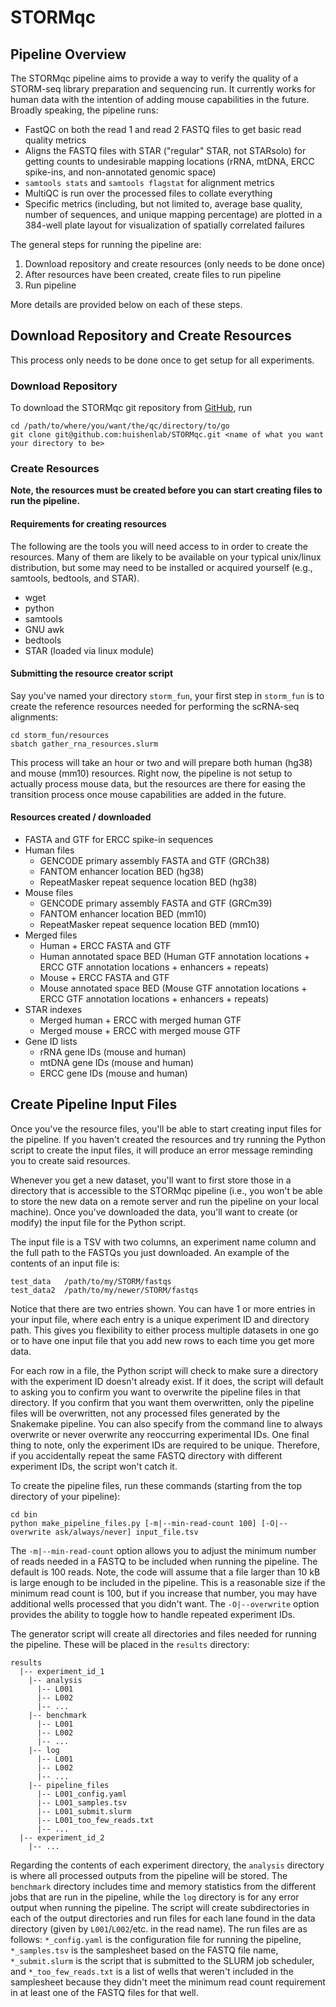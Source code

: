 # STORMqc

## Pipeline Overview

The STORMqc pipeline aims to provide a way to verify the quality of a STORM-seq library preparation and sequencing run.
It currently works for human data with the intention of adding mouse capabilities in the future. Broadly speaking, the
pipeline runs:

  - FastQC on both the read 1 and read 2 FASTQ files to get basic read quality metrics
  - Aligns the FASTQ files with STAR ("regular" STAR, not STARsolo) for getting counts to undesirable mapping locations
  (rRNA, mtDNA, ERCC spike-ins, and non-annotated genomic space)
  - `samtools stats` and `samtools flagstat` for alignment metrics
  - MultiQC is run over the processed files to collate everything
  - Specific metrics (including, but not limited to, average base quality, number of sequences, and unique mapping
  percentage) are plotted in a 384-well plate layout for visualization of spatially correlated failures

The general steps for running the pipeline are:

  1. Download repository and create resources (only needs to be done once)
  2. After resources have been created, create files to run pipeline
  3. Run pipeline

More details are provided below on each of these steps.

## Download Repository and Create Resources

This process only needs to be done once to get setup for all experiments.

### Download Repository

To download the STORMqc git repository from [GitHub](https://github.com/huishenlab/STORMqc), run
```
cd /path/to/where/you/want/the/qc/directory/to/go
git clone git@github.com:huishenlab/STORMqc.git <name of what you want your directory to be>
```

### Create Resources

**Note, the resources must be created before you can start creating files to run the pipeline.**

#### Requirements for creating resources

The following are the tools you will need access to in order to create the resources. Many of them are likely to be
available on your typical unix/linux distribution, but some may need to be installed or acquired yourself (e.g.,
samtools, bedtools, and STAR).

  - wget
  - python
  - samtools
  - GNU awk
  - bedtools
  - STAR (loaded via linux module)

#### Submitting the resource creator script

Say you've named your directory `storm_fun`, your first step in `storm_fun` is to create the reference resources needed
for performing the scRNA-seq alignments:
```
cd storm_fun/resources
sbatch gather_rna_resources.slurm
```
This process will take an hour or two and will prepare both human (hg38) and mouse (mm10) resources. Right now, the
pipeline is not setup to actually process mouse data, but the resources are there for easing the transition process once
mouse capabilities are added in the future.

#### Resources created / downloaded

  - FASTA and GTF for ERCC spike-in sequences
  - Human files
    - GENCODE primary assembly FASTA and GTF (GRCh38)
    - FANTOM enhancer location BED (hg38)
    - RepeatMasker repeat sequence location BED (hg38)
  - Mouse files
    - GENCODE primary assembly FASTA and GTF (GRCm39)
    - FANTOM enhancer location BED (mm10)
    - RepeatMasker repeat sequence location BED (mm10)
  - Merged files
    - Human + ERCC FASTA and GTF
    - Human annotated space BED (Human GTF annotation locations + ERCC GTF annotation locations + enhancers + repeats)
    - Mouse + ERCC FASTA and GTF
    - Mouse annotated space BED (Mouse GTF annotation locations + ERCC GTF annotation locations + enhancers + repeats)
  - STAR indexes
    - Merged human + ERCC with merged human GTF
    - Merged mouse + ERCC with merged mouse GTF
  - Gene ID lists
    - rRNA gene IDs (mouse and human)
    - mtDNA gene IDs (mouse and human)
    - ERCC gene IDs (mouse and human)

## Create Pipeline Input Files

Once you've the resource files, you'll be able to start creating input files for the pipeline. If you haven't created
the resources and try running the Python script to create the input files, it will produce an error message reminding
you to create said resources.

Whenever you get a new dataset, you'll want to first store those in a directory that is accessible to the STORMqc
pipeline (i.e., you won't be able to store the new data on a remote server and run the pipeline on your local machine).
Once you've downloaded the data, you'll want to create (or modify) the input file for the Python script.

The input file is a TSV with two columns, an experiment name column and the full path to the FASTQs you just downloaded.
An example of the contents of an input file is:
```
test_data	/path/to/my/STORM/fastqs
test_data2	/path/to/my/newer/STORM/fastqs
```
Notice that there are two entries shown. You can have 1 or more entries in your input file, where each entry is a unique
experiment ID and directory path. This gives you flexibility to either process multiple datasets in one go or to have
one input file that you add new rows to each time you get more data.

For each row in a file, the Python script will check to make sure a directory with the experiment ID doesn't already
exist. If it does, the script will default to asking you to confirm you want to overwrite the pipeline files in that
directory. If you confirm that you want them overwritten, only the pipeline files will be overwritten, not any processed
files generated by the Snakemake pipeline. You can also specify from the command line to always overwrite or never
overwrite any reoccurring experimental IDs. One final thing to note, only the experiment IDs are required to be unique.
Therefore, if you accidentally repeat the same FASTQ directory with different experiment IDs, the script won't catch it.

To create the pipeline files, run these commands (starting from the top directory of your pipeline):
```
cd bin
python make_pipeline_files.py [-m|--min-read-count 100] [-O|--overwrite ask/always/never] input_file.tsv
```
The `-m|--min-read-count` option allows you to adjust the minimum number of reads needed in a FASTQ to be included when
running the pipeline. The default is 100 reads. Note, the code will assume that a file larger than 10 kB is large
enough to be included in the pipeline. This is a reasonable size if the minimum read count is 100, but if you increase
that number, you may have additional wells processed that you didn't want. The `-O|--overwrite` option provides the
ability to toggle how to handle repeated experiment IDs.

The generator script will create all directories and files needed for running the pipeline. These will be placed in the
`results` directory:
```
results
  |-- experiment_id_1
    |-- analysis
      |-- L001
      |-- L002
      |-- ...
    |-- benchmark
      |-- L001
      |-- L002
      |-- ...
    |-- log
      |-- L001
      |-- L002
      |-- ...
    |-- pipeline_files
      |-- L001_config.yaml
      |-- L001_samples.tsv
      |-- L001_submit.slurm
      |-- L001_too_few_reads.txt
      |-- ...
  |-- experiment_id_2
    |-- ...
```

Regarding the contents of each experiment directory, the `analysis` directory is where all processed outputs from the
pipeline will be stored. The `benchmark` directory includes time and memory statistics from the different jobs that are
run in the pipeline, while the `log` directory is for any error output when running the pipeline. The script will create
subdirectories in each of the output directories and run files for each lane found in the data directory (given by
`L001`/`L002`/etc. in the read name). The run files are as follows: `*_config.yaml` is the configuration file for
running the pipeline, `*_samples.tsv` is the samplesheet based on the FASTQ file name, `*_submit.slurm` is the script
that is submitted to the SLURM job scheduler, and `*_too_few_reads.txt` is a list of wells that weren't included in the
samplesheet because they didn't meet the minimum read count requirement in at least one of the FASTQ files for that
well.
